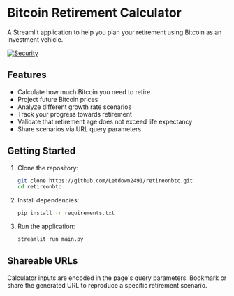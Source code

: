 # Bitcoin Retirement Calculator

A Streamlit application to help you plan your retirement using Bitcoin as an investment vehicle.

[![Security](https://github.com/Letdown2491/retireonbtc/actions/workflows/security.yml/badge.svg?branch=main)](https://github.com/Letdown2491/retireonbtc/actions/workflows/security.yml)

## Features
- Calculate how much Bitcoin you need to retire
- Project future Bitcoin prices
- Analyze different growth rate scenarios
- Track your progress towards retirement
- Validate that retirement age does not exceed life expectancy
- Share scenarios via URL query parameters

## Getting Started
1. Clone the repository:
   ```bash
   git clone https://github.com/Letdown2491/retireonbtc.git
   cd retireonbtc
   ```
2. Install dependencies:
   ```bash
   pip install -r requirements.txt
   ```
3. Run the application:
   ```bash
   streamlit run main.py
   ```

## Shareable URLs

Calculator inputs are encoded in the page's query parameters. Bookmark or share
the generated URL to reproduce a specific retirement scenario.
